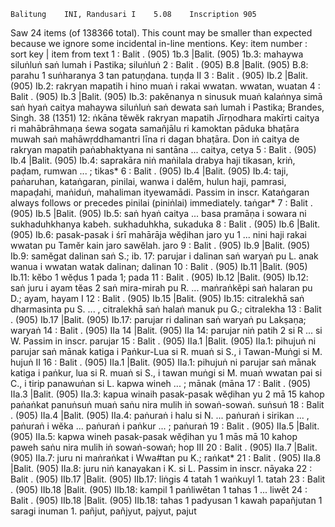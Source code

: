 	Balitung	INI, Randusari I	5.08	Inscription	905

  Saw 24 items (of 138366 total). This count may be smaller than expected because we ignore some incidental in-line mentions.
Key: item number : sort key | item from text
1 : Balit . (905) 1b.3 |Balit. (905) 1b.3: mahaywa siluṅluṅ saṅ lumah i Pastika;  siluṅluṅ
2 : Balit . (905) B.8 |Balit. (905) B.8: parahu 1 suṅharanya 3 tan patuṇḍana.  tuṇḍa II
3 : Balit . (905) Ib.2 |Balit. (905) Ib.2: rakryan mapatih i hino muaṅ i rakai wwatan.  wwatan, wuatan
4 : Balit . (905) Ib.3 |Balit. (905) Ib.3: pakĕnanya n sinusuk muaṅ kalaṅnya simā saṅ hyaṅ caitya mahaywa siluṅluṅ saṅ dewata saṅ lumah i Pastika; Brandes, Singh. 38 (1351) 12: ṅkāna tĕwĕk rakryan mapatih Jīrṇodhara makīrti caitya ri mahābrāhmaṇa śewa sogata samañjālu ri kamoktan pāduka bhaṭāra muwah saṅ mahāwṛddhamantri līna ri dagan bhaṭāra. Don iṅ caitya de rakryan mapatih paṅabhaktyana ni santāna ...  caitya, cetya
5 : Balit . (905) Ib.4 |Balit. (905) Ib.4: saprakāra niṅ maṅilala drabya haji tikasan, kriṅ, paḍam, rumwan ... ;  tikas*
6 : Balit . (905) Ib.4 |Balit. (905) Ib.4: taji, paṅaruhan, kataṅgaran, pinilai, wanwa i dalĕm, hulun haji, pamrasi, mapaḍahi, maṅiduṅ, mahaliman ityewamādi. Passim in inscr. Kataṅgaran always follows or precedes pinilai (piniṅlai) immediately.  taṅgar*
7 : Balit . (905) Ib.5 |Balit. (905) Ib.5: saṅ hyaṅ caitya ... basa pramāṇa i sowara ni sukhaduhkhanya kabeh. sukhaduhkha, sukaduka
8 : Balit . (905) Ib.6 |Balit. (905) Ib.6: pasak-pasak i śrī mahārāja wĕḍihan jaro yu 1 ... nini haji rakai wwatan pu Tamĕr kain jaro sawĕlah.  jaro
9 : Balit . (905) Ib.9 |Balit. (905) Ib.9: samĕgat dalinan saṅ S.; ib. 17: parujar i dalinan saṅ waryaṅ pu L. anak wanua i wwatan watak dalinan;  dalinan
10 : Balit . (905) Ib.11 |Balit. (905) Ib.11: kĕbo 1 wĕḍus 1 pada 1;  pada
11 : Balit . (905) Ib.12 |Balit. (905) Ib.12: saṅ juru i ayam tĕas 2 saṅ mira-mirah pu R. ... maṅraṅkĕpi saṅ halaran pu D.;  ayam, hayam I
12 : Balit . (905) Ib.15 |Balit. (905) Ib.15: citralekhā saṅ dharmasinta pu S. ... , citralekhā saṅ halaṅ manuk pu G.;  citralekha
13 : Balit . (905) Ib.17 |Balit. (905) Ib.17: parujar ri dalinan saṅ waryaṅ pu Lakṣaṇa;  waryaṅ
14 : Balit . (905) IIa 14 |Balit. (905) IIa 14: parujar niṅ patih 2 si R ... si W. Passim in inscr.  parujar
15 : Balit . (905) IIa.1 |Balit. (905) IIa.1: pihujuṅ ni parujar saṅ mānak katiga i Paṅkur-Lua si R. muaṅ si S., i Tawan-Muṅgi si M.  hujuṅ II
16 : Balit . (905) IIa.1 |Balit. (905) IIa.1: pihujuṅ ni parujar saṅ mānak katiga i paṅkur, lua si R. muaṅ si S., i tawan muṅgi si M. muaṅ wwatan pai si C., i tirip panawuṅan si L. kapwa wineh ... ;  mānak (māna
17 : Balit . (905) IIa.3 |Balit. (905) IIa.3: kapua winaih pasak-pasak wĕḍihan yu 2 mā 15 kahop paṅaṅkat panuṅsuṅ muaṅ saṅu nira mulih iṅ sowaṅ-sowaṅ.  suṅsuṅ
18 : Balit . (905) IIa.4 |Balit. (905) IIa.4: paṅuraṅ i halu si N. ... paṅuraṅ i sirikan ... , paṅuraṅ i wĕka ... paṅuraṅ i paṅkur ... ;  paṅuraṅ
19 : Balit . (905) IIa.5 |Balit. (905) IIa.5: kapwa wineh pasak-pasak wĕḍihan yu 1 mās mā 10 kahop paweh saṅu nira mulih iṅ sowaṅ-sowaṅ;  hop III
20 : Balit . (905) IIa.7 |Balit. (905) IIa.7: juru ni maṅraṅkat i Wwa#tan pu K.;  raṅkat*
21 : Balit . (905) IIa.8 |Balit. (905) IIa.8: juru niṅ kanayakan i K. si L. Passim in inscr.  nāyaka
22 : Balit . (905) IIb.17 |Balit. (905) IIb.17: liṅgis 4 tatah 1 waṅkuyl 1. tatah
23 : Balit . (905) IIb.18 |Balit. (905) IIb.18: kampil 1 paṅliwĕtan 1 tahas 1 ...  liwĕt
24 : Balit . (905) IIb.18 |Balit. (905) IIb.18: tahas 1 padyusan 1 kawah papañjutan 1 saragi inuman 1.  pañjut, pañjyut, pajyut, pajut
